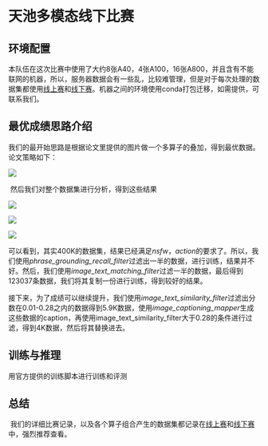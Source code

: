 # 天池多模态线下比赛

## 环境配置

​	本队伍在这次比赛中使用了大约8张A40，4张A100，16张A800，并且含有不能联网的机器，所以，服务器数据会有一些乱，比较难管理，但是对于每次处理的数据集都使用[线上赛](https://c2e0u86auj.feishu.cn/docx/T7ZUdAqRsoca4exLYpDcSmmbnOH?from=from_copylink )和[线下赛](https://c2e0u86auj.feishu.cn/docx/BXJvdySBxosyexxoNUTcWpa2nnh?from=from_copylink)。机器之间的环境使用conda打包迁移，如需提供，可联系我们。

## 最优成绩思路介绍

​	我们的最开始思路是根据论文里提供的图片做一个多算子的叠加，得到最优数据。论文策略如下：

![](https://p.ipic.vip/umv9g3.png)

​	然后我们对整个数据集进行分析，得到这些结果

![](https://p.ipic.vip/6lqn8r.png)

![](https://p.ipic.vip/dvy0ha.png)

![](https://p.ipic.vip/bs15tg.png)

​	可以看到，其实400K的数据集，结果已经满足*nsfw*，*action*的要求了。所以，我们使用*phrase_grounding_recall_filter*过滤出一半的数据，进行训练，结果并不好。然后，我们使用*image_text_matching_filter*过滤一半的数据，最后得到123037条数据，我们将其复制一份进行训练，得到较好的结果。

​	接下来，为了成绩可以继续提升，我们使用*image_text_similarity_filter*过滤出分数在0.01-0.28之内的数据得到5.9K数据，使用*image_captioning_mapper*生成这些数据的caption，再使用image_text_similarity_filter大于0.28的条件进行过滤，得到4K数据，然后将其替换进去。


## 训练与推理

用官方提供的训练脚本进行训练和评测



## 总结

​	我们的详细比赛记录，以及各个算子组合产生的数据集都记录在[线上赛](https://c2e0u86auj.feishu.cn/docx/T7ZUdAqRsoca4exLYpDcSmmbnOH?from=from_copylink )和[线下赛](https://c2e0u86auj.feishu.cn/docx/BXJvdySBxosyexxoNUTcWpa2nnh?from=from_copylink)中，强烈推荐查看。

​	